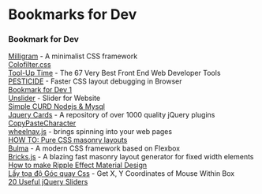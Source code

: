 # Bookmarks for Dev
### Bookmark for Dev  
[Milligram](http://milligram.github.io/index.html) - A minimalist CSS framework  
[Colofilter.css](http://lukyvj.github.io/colofilter.css/)  
[Tool-Up Time](http://blog.debugme.eu/front-end-web-developer-tools/) - The 67 Very Best Front End Web Developer Tools  
[PESTICIDE](http://pesticide.io/) - Faster CSS layout debugging in Browser  
[Bookmark for Dev 1](https://github.com/IonicaBizau/gridly)  
[Unslider](http://unslider.com/) - Slider for Website  
[Simple CURD Nodejs & Mysql](http://teknosains.com/i/simple-crud-nodejs-mysql)  
[Jquery Cards](http://jquerycards.com/)   - A repository of over 1000 quality jQuery plugins  
[CopyPasteCharacter](http://www.copypastecharacter.com/all-characters)  
[wheelnav.js](http://wheelnavjs.softwaretailoring.net/index.html) - brings spinning into your web pages  
[HOW TO: Pure CSS masonry layouts](https://medium.com/@_jh3y/how-to-pure-css-masonry-layouts-a8ede07ba31a#.yjl7jr1o7)  
[Bulma](http://bulma.io/) - A modern CSS framework based on Flexbox  
[Bricks.js](http://callmecavs.com/bricks.js/) - A blazing fast masonry layout generator for fixed width elements  
[How to make Ripple Effect Material Design](http://webdesign.tutsplus.com/tutorials/recreating-the-touch-ripple-effect-as-seen-on-google-design--cms-21655)  
[Lấy tọa độ Góc quay Css](https://css-tricks.com/snippets/jquery/get-x-y-mouse-coordinates/) - Get X, Y Coordinates of Mouse Within Box  
[20 Useful jQuery Sliders](http://code.tutsplus.com/tutorials/20-useful-jquery-sliders--cms-25960)  

